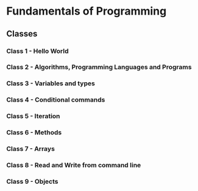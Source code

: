 # Fundamentals of Programming 

## Classes 

### Class 1 - Hello World
### Class 2 - Algorithms, Programming Languages and Programs
### Class 3 - Variables and types
### Class 4 - Conditional commands
### Class 5 - Iteration
### Class 6 - Methods
### Class 7 - Arrays
### Class 8 - Read and Write from command line
### Class 9 - Objects
